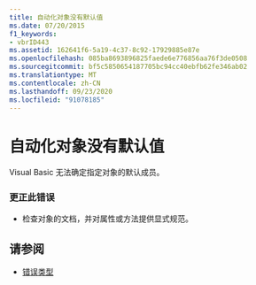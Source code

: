 ```yaml
---
title: 自动化对象没有默认值
ms.date: 07/20/2015
f1_keywords:
- vbrID443
ms.assetid: 162641f6-5a19-4c37-8c92-17929885e87e
ms.openlocfilehash: 085ba8693896825faede6e776856aa76f3de0508
ms.sourcegitcommit: bf5c5850654187705bc94cc40ebfb62fe346ab02
ms.translationtype: MT
ms.contentlocale: zh-CN
ms.lasthandoff: 09/23/2020
ms.locfileid: "91078185"
---
```

# <a name="automation-object-does-not-have-a-default-value"></a>自动化对象没有默认值

Visual Basic 无法确定指定对象的默认成员。  
  
### <a name="to-correct-the-error"></a>更正此错误  
  
- 检查对象的文档，并对属性或方法提供显式规范。  
  
## <a name="see-also"></a>请参阅

- [错误类型](../programming-guide/language-features/error-types.md)
